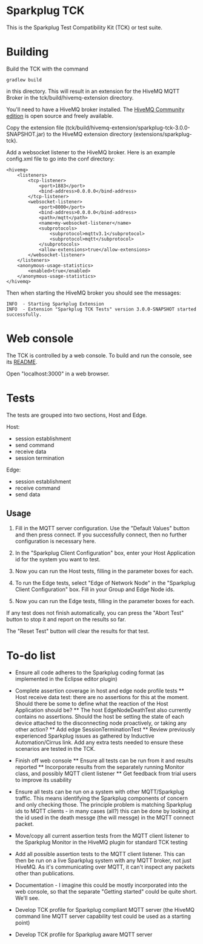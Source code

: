 # Sparkplug TCK

This is the Sparkplug Test Compatibility Kit (TCK) or test suite.

# Building

Build the TCK with the command 

	gradlew build

in this directory. This will result in an extension for the HiveMQ MQTT Broker in the tck/build/hivemq-extension directory.

You'll need to have a HiveMQ broker installed. The [HiveMQ Community edition](https://www.hivemq.com/developers/community/) is open source and freely available.

Copy the extension file (tck/build/hivemq-extension/sparkplug-tck-3.0.0-SNAPSHOT.jar) to the HiveMQ extension directory (extensions/sparkplug-tck).

Add a websocket listener to the HiveMQ broker. Here is an example config.xml file to go into the conf directory:

	<hivemq>
		<listeners>
			<tcp-listener>
				<port>1883</port>
				<bind-address>0.0.0.0</bind-address>
			</tcp-listener>
			<websocket-listener>
				<port>8000</port>
				<bind-address>0.0.0.0</bind-address>
				<path>/mqtt</path>
				<name>my-websocket-listener</name>
				<subprotocols>
					<subprotocol>mqttv3.1</subprotocol>
					<subprotocol>mqtt</subprotocol>
				</subprotocols>
				<allow-extensions>true</allow-extensions>
			</websocket-listener>
		</listeners>
		<anonymous-usage-statistics>
			<enabled>true</enabled>
		</anonymous-usage-statistics>
	</hivemq>

Then when starting the HiveMQ broker you should see the messages:

	INFO  - Starting Sparkplug Extension
	INFO  - Extension "Sparkplug TCK Tests" version 3.0.0-SNAPSHOT started successfully.

# Web console

The TCK is controlled by a web console. To build and run the console, see its [README](webconsole/README.md).

Open "localhost:3000" in a web browser.

# Tests

The tests are grouped into two sections, Host and Edge.

Host:
- session establishment
- send command
- receive data
- session termination

Edge:
- session establishment
- receive command
- send data

## Usage

1. Fill in the MQTT server configuration. Use the "Default Values" button and then press connect. If you successfully connect, then no further configuration is necessary here.

2. In the "Sparkplug Client Configuration" box, enter your Host Application id for the system you want to test.

3. Now you can run the Host tests, filling in the parameter boxes for each.

4. To run the Edge tests, select "Edge of Network Node" in the "Sparkplug Client Configuration" box. Fill in your Group and Edge Node ids.

5. Now you can run the Edge tests, filling in the parameter boxes for each.

If any test does not finish automatically, you can press the "Abort Test" button to stop it and report on the results so far. 

The "Reset Test" button will clear the results for that test.

# To-do list


* Ensure all code adheres to the Sparkplug coding format (as implemented in the Eclipse editor plugin)

* Complete assertion coverage in host and edge node profile tests
** Host receive data test: there are no assertions for this at the moment. Should there be some to define what the reaction of the Host Application should be?
** The host EdgeNodeDeathTest also currently contains no assertions.  Should the host be setting the state of each device attached to the disconnecting node proactively, or taking any other action?
** Add edge SessionTerminationTest
** Review previously experienced Sparkplug issues as gathered by Inductive Automation/Cirrus link.  Add any extra tests needed to ensure these scenarios are tested in the TCK.

* Finish off web console 
** Ensure all tests can be run from it and results reported
** Incorporate results from the separately running Monitor class, and possibly MQTT client listener
** Get feedback from trial users to improve its usability

* Ensure all tests can be run on a system with other MQTT/Sparkplug traffic. This means identifying the Sparkplug components of concern and only checking those. The principle problem is matching Sparkplug ids to MQTT clients - in many cases (all?) this can be done by looking at the id used in the death messge (the will messge) in the MQTT connect packet.

* Move/copy all current assertion tests from the MQTT client listener to the Sparkplug Monitor in the HiveMQ plugin for standard TCK testing

* Add all possible assertion tests to the MQTT client listener.  This can then be run on a live Sparkplug system with any MQTT broker, not just HiveMQ. As it's communicating over MQTT, it can't inspect any packets other than publications.

* Documentation - I imagine this could be mostly incorporated into the web console, so that the separate "Getting started" could be quite short.  We'll see.

* Develop TCK profile for Sparkplug compliant MQTT server (the HiveMQ command line MQTT server capability test could be used as a starting point)

* Develop TCK profile for Sparkplug aware MQTT server
